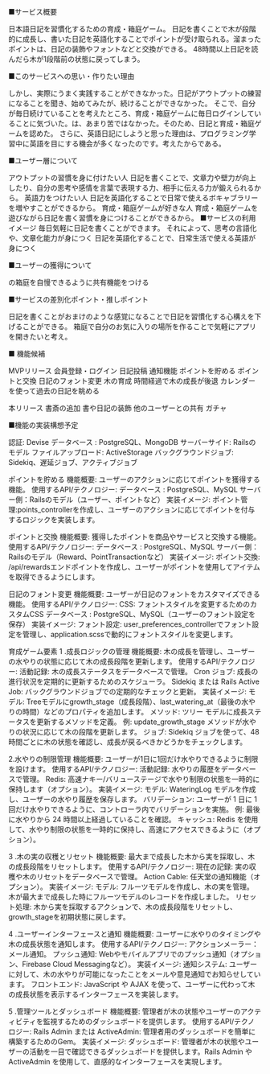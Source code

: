 ■サービス概要

日本語日記を習慣化するための育成・箱庭ゲーム。
日記を書くことで木が段階的に成長し、書いた日記を英語化することでポイントが受け取られる。溜まったポイントは、日記の装飾やフォントなどと交換ができる。
48時間以上日記を読んだら木が1段階前の状態に戻ってしまう。

■このサービスへの思い・作りたい理由

しかし、実際にうまく実践することができなかった。日記がアウトプットの練習になることを聞き、始めてみたが、続けることができなかった。
そこで、自分が毎日続けていることを考えたところ、育成・箱庭ゲームに毎日ログインしていることに気づいた。は、あまり苦ではなかった。そのため、日記と育成・箱庭ゲームを認めた。
さらに、英語日記にしようと思った理由は、プログラミング学習中に英語を目にする機会が多くなったのです。考えたからである。

■ユーザー層について

アウトプットの習慣を身に付けたい人
日記を書くことで、文章力や壁力が向上したり、自分の思考や感情を言葉で表現する力、相手に伝える力が鍛えられるから。
英語力をつけたい人
日記を英語化することで日常で使えるボキャブラリーを増やすことができるから。
育成・箱庭ゲームが好きな人
育成・箱庭ゲームを遊びながら日記を書く習慣を身につけることができるから。
■サービスの利用イメージ
毎日気軽に日記を書くことができます。
それによって、思考の言語化や、文章化能力が身につく
日記を英語化することで、日常生活で使える英語が身につく

■ユーザーの獲得について

の箱庭を自慢できるように共有機能をつける

■サービスの差別化ポイント・推しポイント

日記を書くことがおまけのような感覚になることで日記を習慣化する心構えを下げることができる。
箱庭で自分のお気に入りの場所を作ることで気軽にアプリを開きたいと考え。

■ 機能候補

MVPリリース
  会員登録・ログイン
  日記投稿
  通知機能
  ポイントを貯める
  ポイントと交換
  日記のフォント変更
  木の育成
  時間経過で木の成長が後退
  カレンダーを使って過去の日記を眺める

本リリース
  書斎の追加
  書や日記の装飾
  他のユーザーとの共有
  ガチャ

■機能の実装構想予定

認証: Devise
データベース : PostgreSQL、MongoDB
サーバーサイド: Railsのモデル
ファイルアップロード: ActiveStorage
バックグラウンドジョブ: Sidekiq、遅延ジョブ、アクティブジョブ

ポイントを貯める
  機能概要: ユーザーのアクションに応じてポイントを獲得する機能。
  使用するAPI/テクノロジー:
    データベース : PostgreSQL、MySQL
    サーバー側：Railsのモデル（ユーザー、ポイントなど）
  実装イメージ:
    ポイント管理:points_controllerを作成し、ユーザーのアクションに応じてポイントを付与するロジックを実装します。

ポイントと交換
  機能概要: 獲得したポイントを商品やサービスと交換する機能。
  使用するAPI/テクノロジー:
    データベース : PostgreSQL、MySQL
    サーバー側：Railsのモデル（Reward、PointTransactionなど）
  実装イメージ:
    ポイント交換: /api/rewardsエンドポイントを作成し、ユーザーがポイントを使用してアイテムを取得できるようにします。

日記のフォント変更
  機能概要: ユーザーが日記のフォントをカスタマイズできる機能。
  使用するAPI/テクノロジー:
    CSS: フォントスタイルを変更するためのカスタムCSS
    データベース : PostgreSQL、MySQL（ユーザーのフォント設定を保存）
  実装イメージ:
    フォント設定: user_preferences_controllerでフォント設定を管理し、application.scssで動的にフォントスタイルを変更します。

育成ゲーム要素
1 .成長ロジックの管理
  機能概要: 木の成長を管理し、ユーザーの水やりの状態に応じて木の成長段階を更新します。
  使用するAPI/テクノロジー:
    活動記録: 木の成長ステータスをデータベースで管理。
    Cron ジョブ: 成長の進行状況を定期的に更新するためのスケジューラ。
    Sidekiq または Rails Active Job: バックグラウンドジョブでの定期的なチェックと更新。
  実装イメージ:
    モデル: Treeモデルにgrowth_stage（成長段階）、last_watering_at（最後の水やりの時間）などのプロパティを追加します。
    メソッド: ツリー モデルに成長ステータスを更新するメソッドを定義。 例: update_growth_stage メソッドが水やりの状況に応じて木の段階を更新します。
    ジョブ: Sidekiq ジョブを使って、48時間ごとに木の状態を確認し、成長が戻るべきかどうかをチェックします。

2.水やりの制限管理
  機能概要: ユーザーが1日に1回だけ水やりできるように制限を設けます。
  使用するAPI/テクノロジー:
    活動記録: 水やりの履歴をデータベースで管理。
    Redis: 高速ナキー/バリューステージで水やり制限の状態を一時的に保持します（オプション）。
  実装イメージ:
    モデル: WateringLog モデルを作成し、ユーザーの水やり履歴を保存します。
    バリデーション: ユーザーが 1 日に 1 回だけ水やりできるように、コントローラ内でバリデーションを実施。 例: 最後に水やりから 24 時間以上経過していることを確認。
    キャッシュ: Redis を使用して、水やり制限の状態を一時的に保持し、高速にアクセスできるように（オプション）。

3 .木の実の収穫とリセット
  機能概要: 最大まで成長した木から実を採取し、木の成長段階をリセットします。
  使用するAPI/テクノロジー:
    現在の記録: 実の収穫や木のリセットをデータベースで管理。
    Action Cable: 任天堂の通知機能（オプション）。
  実装イメージ:
    モデル: フルーツモデルを作成し、木の実を管理。 木が最大まで成長した時にフルーツモデルのレコードを作成しました。
    リセット処理: 木から実を採取するアクションで、木の成長段階をリセットし、growth_stageを初期状態に戻します。

4 .ユーザーインターフェースと通知
  機能概要: ユーザーに水やりのタイミングや木の成長状態を通知します。
  使用するAPI/テクノロジー:
    アクションメーラー：メール通知。
    プッシュ通知: Webやモバイルアプリでのプッシュ通知（オプション、Firebase Cloud Messagingなど）。
  実装イメージ:
    通知システム: ユーザーに対して、木の水やりが可能になったことをメールや意見通知でお知らせしています。
    フロントエンド: JavaScript や AJAX を使って、ユーザーに代わって木の成長状態を表示するインターフェースを実装します。

5 .管理ツールとダッシュボード
  機能概要: 管理者が木の状態やユーザーのアクティビティを監視するためのダッシュボードを提供します。
  使用するAPI/テクノロジー:
    Rails Admin または ActiveAdmin: 管理者用のダッシュボードを簡単に構築するためのGem。
  実装イメージ:
    ダッシュボード: 管理者が木の状態やユーザーの活動を一目で確認できるダッシュボードを提供します。Rails Admin や ActiveAdmin を使用して、直感的なインターフェースを実現します。